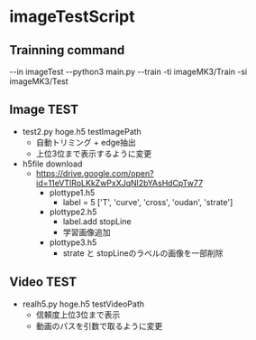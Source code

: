 # imageTestScript 
## Trainning command
--in imageTest
--python3 main.py --train -ti imageMK3/Train -si imageMK3/Test
## Image TEST
- test2.py hoge.h5 testImagePath
    - 自動トリミング + edge抽出
    - 上位3位まで表示するように変更
- h5file download
    - https://drive.google.com/open?id=11eVTIRoLKkZwPxXJqNl2bYAsHdCpTw77
        - plottype1.h5
            - label = 5 ['T', 'curve', 'cross', 'oudan', 'strate']
        - plottype2.h5
            - label.add stopLine
            - 学習画像追加
        - plottype3.h5
            - strate と stopLineのラベルの画像を一部削除
## Video TEST
- realh5.py hoge.h5 testVideoPath
    - 信頼度上位3位まで表示
    - 動画のパスを引数で取るように変更
